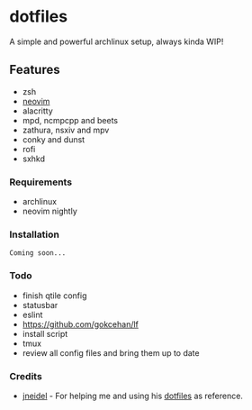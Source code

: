 # dotfiles

A simple and powerful archlinux setup, always kinda WIP!

## Features

- zsh
- [neovim](https://github.com/jasper-schnabel/neovim-lua)
- alacritty
- mpd, ncmpcpp and beets
- zathura, nsxiv and mpv
- conky and dunst
- rofi
- sxhkd

### Requirements

- archlinux
- neovim nightly

### Installation

`Coming soon...`

### Todo

- finish qtile config
- statusbar
- eslint
- https://github.com/gokcehan/lf
- install script
- tmux
- review all config files and bring them up to date

### Credits

- [jneidel](https://github.com/jneidel) - For helping me and using his [dotfiles](https://github.com/jneidel/dotfiles) as reference.
